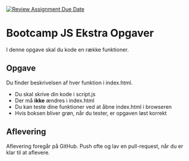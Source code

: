 [![Review Assignment Due Date](https://classroom.github.com/assets/deadline-readme-button-22041afd0340ce965d47ae6ef1cefeee28c7c493a6346c4f15d667ab976d596c.svg)](https://classroom.github.com/a/0g4u6tiP)
# Bootcamp JS Ekstra Opgaver

I denne opgave skal du kode en række funktioner. 

## Opgave

Du finder beskrivelsen af hver funktion i index.html.
- Du skal skrive din kode i script.js
- Der må __ikke__ ændres i index.html
- Du kan teste dine funktioner ved at åbne index.html i browseren
- Hvis boksen bliver grøn, når du tester, er opgaven løst korrekt

## Aflevering

Aflevering foregår på GitHub. Push ofte og lav en pull-request, når du er klar til at aflevere.